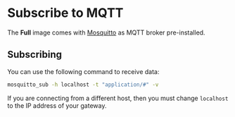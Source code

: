 # Subscribe to MQTT

The **Full** image comes with [Mosquitto](https://mosquitto.org/) as MQTT
broker pre-installed.

## Subscribing

You can use the following command to receive data:

```bash
mosquitto_sub -h localhost -t "application/#" -v
```

If you are connecting from a different host, then you must change `localhost`
to the IP address of your gateway.
